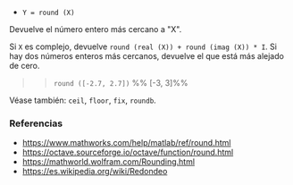 * `Y = round (X)`

Devuelve el número entero más cercano a "X".

Si `X` es complejo, devuelve `round (real (X)) + round (imag (X)) * I`. Si hay dos números enteros más cercanos, devuelve el que está más alejado de cero.

>> `round ([-2.7, 2.7])`
>> %% [-3, 3]%%

Véase también: `ceil`, `floor`, `fix`, `roundb`.

### Referencias

* https://www.mathworks.com/help/matlab/ref/round.html
* https://octave.sourceforge.io/octave/function/round.html
* https://mathworld.wolfram.com/Rounding.html
* https://es.wikipedia.org/wiki/Redondeo
